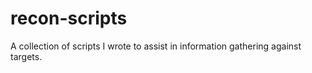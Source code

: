 recon-scripts
=============

A collection of scripts I wrote to assist in information gathering against targets.
